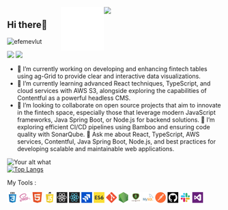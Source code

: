 <img src="https://github-readme-stats.vercel.app/api?username=efemevlut&show_icons=true&theme=tokyonight" align='right' width="55%">

<img src="./animation.gif" alt="react-native" width="20%" height="20%" align="right">

## Hi there👋
<p align="left"> <img src="https://komarev.com/ghpvc/?username=efemevlut" alt="efemevlut" /> </p>

[![](https://img.shields.io/badge/linkedin-%230077B5.svg?&style=for-the-badge&logo=linkedin&logoColor=white)](https://www.linkedin.com/in/mevlüt-efe-5465221b8)
[![](https://img.shields.io/badge/medium-%2312100E.svg?&style=for-the-badge&logo=medium&logoColor=white)](https://efemevlut20.medium.com/)



- 🔭 I’m currently working on developing and enhancing fintech tables using ag-Grid to provide clear and interactive data visualizations.
- 🌱 I’m currently learning advanced React techniques, TypeScript, and cloud services with AWS S3, alongside exploring the capabilities of Contentful as a powerful headless CMS.
- 👯 I’m looking to collaborate on open source projects that aim to innovate in the fintech space, especially those that leverage modern JavaScript frameworks, Java Spring Boot, or Node.js for backend solutions.
🤔 I’m exploring efficient CI/CD pipelines using Bamboo and ensuring code quality with SonarQube.
💬 Ask me about React, TypeScript, AWS services, Contentful, Java Spring Boot, Node.js, and best practices for developing scalable and maintainable web applications.

[<img align="left" src="https://spotify-readme-navy.vercel.app/api/run-spotify-status" alt="Your alt what" width="400" style="margin-right: 20%"/>](https://open.spotify.com/user/lfc1x3bv3urfg43qgzdz96vc6)

 [![Top Langs](https://github-readme-stats.vercel.app/api/top-langs/?username=efemevlut&layout=compact&show_icons=true&theme=react)](https://github.com/efemevlut/github-readme-stats&hide_border=true&show_icons=true&langs_count=3)


<p>My Tools :<p/>
<p align="bottom">
<img src="./css3.png" width="25" height="25" border: 5px solid #555>
<img src="./sass.png" width="25" height="25">
<img src="./html.png" width="25" height="25">
<img src="./js-logo.png" width="25" height="25">
<img src="./react.jpg" width="25" height="25">
<img src="./reactt.png" width="25" height="25">
<img src="./jira.jpg" width="25" height="25">
<img src="./es6.jpg" width="25" height="25" border: 5px solid #555>
<img src="./git.png" width="25" height="25">
<img src="./node.png" width="25" height="25">
<img src="./dj.png" width="25" height="25" border: 5px solid #555>
<img src="./mysql.png" width="25" height="25">
<img src="./postman.png" width="25" height="25">
<img src="./sgithub.png" width="25" height="25">
<img src="./slack0.jpg" width="25" height="25">
<img src="./vs.png" width="25" height="25">
<p/>
